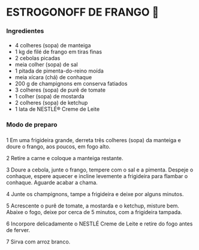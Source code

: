 # ESTROGONOFF DE FRANGO :chicken:



### Ingredientes

#### 

- 4 colheres (sopa) de manteiga 
- 1 kg de filé de frango em tiras finas 
- 2 cebolas picadas 
- meia colher (sopa) de sal 
- 1 pitada de pimenta-do-reino moída 
- meia xícara (chá) de conhaque 
- 200 g de champignons em conserva fatiados 
- 3 colheres (sopa) de purê de tomate 
- 1 colher (sopa) de mostarda 
- 2 colheres (sopa) de ketchup 
- 1 lata de NESTLÉ® Creme de Leite 



### Modo de preparo

### 

1 Em uma frigideira grande, derreta três colheres (sopa) da manteiga e doure o frango, aos poucos, em fogo alto. 

2 Retire a carne e coloque a manteiga restante. 

3 Doure a cebola, junte o frango, tempere com o sal e a  pimenta. Despeje o conhaque, espere aquecer e incline levemente a  frigideira para flambar o conhaque. Aguarde acabar a chama.

4 Junte os champignons, tampe a frigideira e deixe por alguns minutos. 

5 Acrescente o purê de tomate, a mostarda e o ketchup,  misture bem. Abaixe o fogo, deixe por cerca de 5 minutos, com a  frigideira tampada. 

6 Incorpore delicadamente o NESTLÉ Creme de Leite e retire do fogo antes de ferver.

7 Sirva com arroz branco.